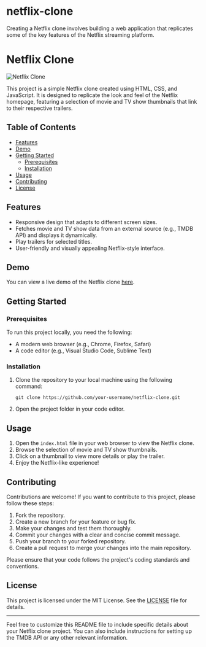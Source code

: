 # netflix-clone
Creating a Netflix clone involves building a web application that replicates some of the key features of the Netflix streaming platform.
# Netflix Clone

![Netflix Clone](netflix-clone-screenshot.png)

This project is a simple Netflix clone created using HTML, CSS, and JavaScript. It is designed to replicate the look and feel of the Netflix homepage, featuring a selection of movie and TV show thumbnails that link to their respective trailers.

## Table of Contents

- [Features](#features)
- [Demo](#demo)
- [Getting Started](#getting-started)
  - [Prerequisites](#prerequisites)
  - [Installation](#installation)
- [Usage](#usage)
- [Contributing](#contributing)
- [License](#license)

## Features

- Responsive design that adapts to different screen sizes.
- Fetches movie and TV show data from an external source (e.g., TMDB API) and displays it dynamically.
- Play trailers for selected titles.
- User-friendly and visually appealing Netflix-style interface.

## Demo

You can view a live demo of the Netflix clone [here](https://your-demo-link.com).

## Getting Started

### Prerequisites

To run this project locally, you need the following:

- A modern web browser (e.g., Chrome, Firefox, Safari)
- A code editor (e.g., Visual Studio Code, Sublime Text)

### Installation

1. Clone the repository to your local machine using the following command:

   ```
   git clone https://github.com/your-username/netflix-clone.git
   ```

2. Open the project folder in your code editor.

## Usage

1. Open the `index.html` file in your web browser to view the Netflix clone.
2. Browse the selection of movie and TV show thumbnails.
3. Click on a thumbnail to view more details or play the trailer.
4. Enjoy the Netflix-like experience!

## Contributing

Contributions are welcome! If you want to contribute to this project, please follow these steps:

1. Fork the repository.
2. Create a new branch for your feature or bug fix.
3. Make your changes and test them thoroughly.
4. Commit your changes with a clear and concise commit message.
5. Push your branch to your forked repository.
6. Create a pull request to merge your changes into the main repository.

Please ensure that your code follows the project's coding standards and conventions.

## License

This project is licensed under the MIT License. See the [LICENSE](LICENSE) file for details.

---

Feel free to customize this README file to include specific details about your Netflix clone project. You can also include instructions for setting up the TMDB API or any other relevant information.
